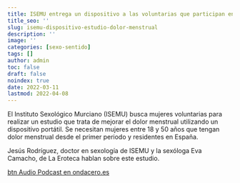 ```yaml
---
title: ISEMU entrega un dispositivo a las voluntarias que participan en un estudio sobre dolor menstrual
title_seo: ''
slug: isemu-dispositivo-estudio-dolor-menstrual
description: ''
image: ''
categories: [sexo-sentido]
tags: []
author: admin
toc: false
draft: false
noindex: true
date: 2022-03-11
lastmod: 2022-04-08
---
```

El Instituto Sexológico Murciano (ISEMU) busca mujeres voluntarias para
realizar un estudio que trata de mejorar el dolor menstrual utilizando un
dispositivo portátil. Se necesitan mujeres entre 18 y 50 años que tengan
dolor menstrual desde el primer periodo y residentes en España.

Jesús Rodríguez, doctor en sexología de ISEMU y la sexóloga Eva Camacho, de
La Eroteca hablan sobre este estudio.

[btn Audio Podcast en ondacero.es](https://www.ondacero.es/emisoras/murcia/murcia/audios-podcast/mas-de-uno/isemu-entrega-dispositivo-voluntarias-que-participan-estudio-dolor-menstrual_20220311622b4b2df635520001523cf5.html)
